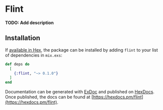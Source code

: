 # Flint

**TODO: Add description**

## Installation

If [available in Hex](https://hex.pm/docs/publish), the package can be installed
by adding `flint` to your list of dependencies in `mix.exs`:

```elixir
def deps do
  [
    {:flint, "~> 0.1.0"}
  ]
end
```

Documentation can be generated with [ExDoc](https://github.com/elixir-lang/ex_doc)
and published on [HexDocs](https://hexdocs.pm). Once published, the docs can
be found at [https://hexdocs.pm/flint](https://hexdocs.pm/flint).

